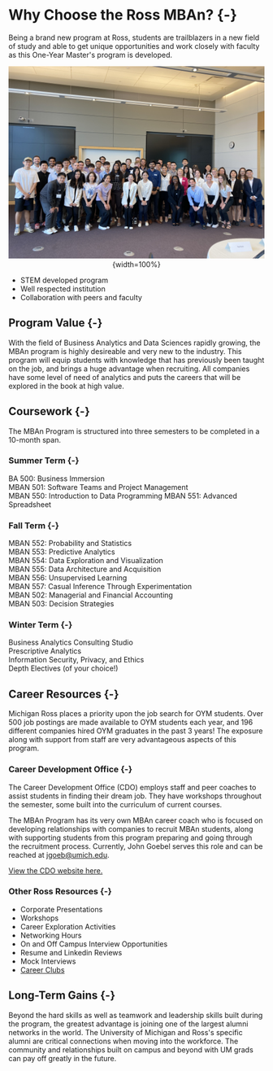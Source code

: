 # Why Choose the Ross MBAn? {-}
Being a brand new program at Ross, students are trailblazers in a new field of study and able to get unique opportunities and work closely with faculty as this One-Year Master's program is developed.

<center>

![MBAn Class of 2023](Images/classpic.jpg){width=100%}

</center>

- STEM developed program
- Well respected institution
- Collaboration with peers and faculty

## Program Value {-}
With the field of Business Analytics and Data Sciences rapidly growing, the MBAn program is highly desireable and very new to the industry. This program will equip students with knowledge that has previously been taught on the job, and brings a huge advantage when recruiting. All companies have some level of need of analytics and puts the careers that will be explored in the book at high value.

## Coursework {-}
The MBAn Program is structured into three semesters to be completed in a 10-month span.

### Summer Term {-}
BA 500: Business Immersion  
MBAN 501: Software Teams and Project Management  
MBAN 550: Introduction to Data Programming
MBAN 551: Advanced Spreadsheet

### Fall Term {-}
MBAN 552: Probability and Statistics  
MBAN 553: Predictive Analytics  
MBAN 554: Data Exploration and Visualization  
MBAN 555: Data Architecture and Acquisition  
MBAN 556: Unsupervised Learning  
MBAN 557: Casual Inference Through Experimentation  
MBAN 502: Managerial and Financial Accounting  
MBAN 503: Decision Strategies  

### Winter Term {-}
Business Analytics Consulting Studio  
Prescriptive Analytics  
Information Security, Privacy, and Ethics  
Depth Electives (of your choice!)  

## Career Resources {-}
Michigan Ross places a priority upon the job search for OYM students. Over 500 job postings are made available to OYM students each year, and 196 different companies hired OYM graduates in the past 3 years! The exposure along with support from staff are very advantageous aspects of this program.

### Career Development Office {-}
The Career Development Office (CDO) employs staff and peer coaches to assist students in finding their dream job. They have workshops throughout the semester, some built into the curriculum of current courses.

The MBAn Program has its very own MBAn career coach who is focused on developing relationships with companies to recruit MBAn students, along with supporting students from this program preparing and going through the recruitment process. Currently, John Goebel serves this role and can be reached at jgoeb@umich.edu.

[View the CDO website here.](https://sites.google.com/umich.edu/cdo-specialtymasters/home)  


### Other Ross Resources {-}
- Corporate Presentations
- Workshops
- Career Exploration Activities
- Networking Hours
- On and Off Campus Interview Opportunities
- Resume and Linkedin Reviews
- Mock Interviews
- [Career Clubs](https://michiganross.umich.edu/graduate/master-of-business-analytics/student-experience/clubs-and-involvement)  

## Long-Term Gains {-}
Beyond the hard skills as well as teamwork and leadership skills built during the program, the greatest advantage is joining one of the largest alumni networks in the world. The University of Michigan and Ross's specific alumni are critical connections when moving into the workforce. The community and relationships built on campus and beyond with UM grads can pay off greatly in the future.
